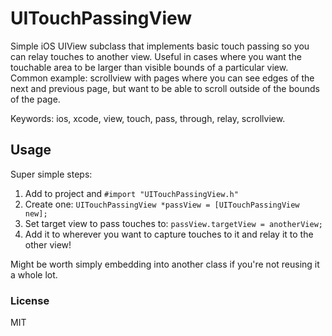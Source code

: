UITouchPassingView
==================

Simple iOS UIView subclass that implements basic touch passing so you can relay touches to another view. Useful in cases where you want the touchable area to be larger than visible bounds of a particular view. Common example: scrollview with pages where you can see edges of the next and previous page, but want to be able to scroll outside of the bounds of the page.

Keywords: ios, xcode, view, touch, pass, through, relay, scrollview.

## Usage
Super simple steps:

 1. Add to project and `#import "UITouchPassingView.h"`
 2. Create one: `UITouchPassingView *passView = [UITouchPassingView new];`
 3. Set target view to pass touches to: `passView.targetView = anotherView;`
 4. Add it to wherever you want to capture touches to it and relay it to the
		other view!

Might be worth simply embedding into another class if you're not reusing it
a whole lot.

### License
MIT
